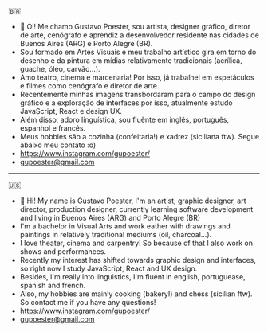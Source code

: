 :brazil:
- 👋 Oi! Me chamo Gustavo Poester, sou artista, designer gráfico, diretor de arte, cenógrafo e aprendiz a desenvolvedor residente nas cidades de Buenos Aires (ARG) e Porto Alegre (BR).
- Sou formado em Artes Visuais e meu trabalho artístico gira em torno do desenho e da pintura em mídias relativamente tradicionais (acrílica, guache, óleo, carvão...).
- Amo teatro, cinema e marcenaria! Por isso, já trabalhei em espetáculos e filmes como cenógrafo e diretor de arte.
- Recentemente minhas imagens transbordaram para o campo do design gráfico e a exploração de interfaces por isso, atualmente estudo JavaScript, React e design UX.
- Além disso, adoro linguística, sou fluênte em inglês, português, espanhol e francês.
- Meus hobbies são a cozinha (confeitaria!) e xadrez (siciliana ftw). Segue abaixo meu contato :o)
- https://www.instagram.com/gupoester/
- gupoester@gmail.com

_____________________________________________________________________________________________________________________________________________
:us:
- 👋 Hi! My name is Gustavo Poester, I'm an artist, graphic designer, art director, production designer, currently learning software development and living in Buenos Aires (ARG)
and Porto Alegre (BR)
- I'm a bachelor in Visual Arts and work eather with drawings and paintings in relatively traditional mediums (oil, charcoal...).
- I love theater, cinema and carpentry! So because of that I also work on shows and performances.
- Recently my interest has shifted towards graphic design and interfaces, so right now I study JavaScript, React and UX design.
- Besides, I'm really into linguistics, I'm fluent in english, portuguease, spanish and french.
- Also, my hobbies are mainly cooking (bakery!) and chess (sicilian ftw). So contact me if you have any questions!
- https://www.instagram.com/gupoester/
- gupoester@gmail.com
